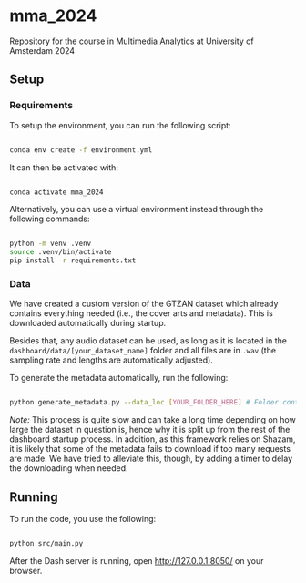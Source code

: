 # **mma_2024**

Repository for the course in Multimedia Analytics at University of Amsterdam 2024


## **Setup**

### **Requirements**

To setup the environment, you can run the following script:

```sh

conda env create -f environment.yml

```

It can then be activated with:

```sh

conda activate mma_2024

```

Alternatively, you can use a virtual environment instead through the following commands:

```sh

python -m venv .venv
source .venv/bin/activate
pip install -r requirements.txt

```

### **Data**

We have created a custom version of the GTZAN dataset which already contains everything needed (i.e., the cover arts and metadata). This is downloaded automatically during startup.

Besides that, any audio dataset can be used, as long as it is located in the `dashboard/data/[your_dataset_name]` folder and all files are in `.wav` (the sampling rate and lengths are automatically adjusted).

To generate the metadata automatically, run the following:

```sh

python generate_metadata.py --data_loc [YOUR_FOLDER_HERE] # Folder containing the .wav files in `dashboard/data`

```

_Note:_ This process is quite slow and can take a long time depending on how large the dataset in question is, hence why it is split up from the rest of the dashboard startup process. In addition, as this framework relies on Shazam, it is likely that some of the metadata fails to download if too many requests are made. We have tried to alleviate this, though, by adding a timer to delay the downloading when needed.


## **Running**

To run the code, you use the following:

```sh

python src/main.py

```

After the Dash server is running, open http://127.0.0.1:8050/ on your browser.
